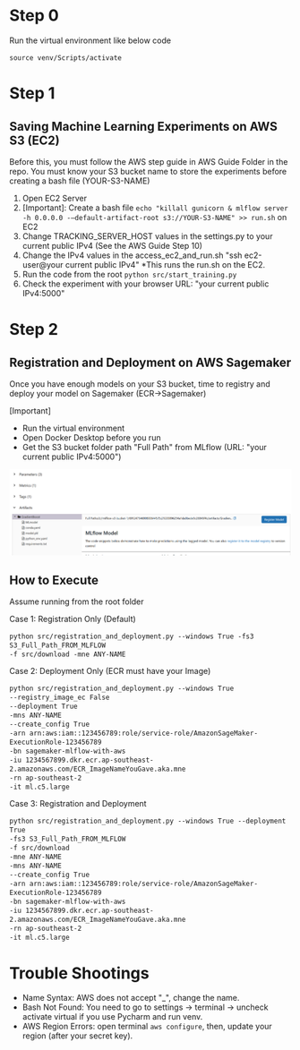 # Step 0
Run the virtual environment like below code

```
source venv/Scripts/activate
```

# Step 1
## Saving Machine Learning Experiments on AWS S3 (EC2)
Before this, you must follow the AWS step guide in AWS Guide Folder in the repo.
You must know your S3 bucket name to store the experiments before creating a bash file (YOUR-S3-NAME)

1. Open EC2 Server
2. [Important]: Create a bash file ```echo "killall gunicorn & mlflow server -h 0.0.0.0 -–default-artifact-root s3://YOUR-S3-NAME" >> run.sh``` on EC2
3. Change TRACKING_SERVER_HOST values in the settings.py to your current public IPv4 (See the AWS Guide Step 10)
4. Change the IPv4 values in the access_ec2_and_run.sh "ssh ec2-user@your current public IPv4" *This runs the run.sh on the EC2.
5. Run the code from the root ```python src/start_training.py```
6. Check the experiment with your browser URL: "your current public IPv4:5000"

# Step 2
## Registration and Deployment on AWS Sagemaker
Once you have enough models on your S3 bucket, time to registry and deploy your model on Sagemaker (ECR->Sagemaker)

[Important]
- Run the virtual environment
- Open Docker Desktop before you run
- Get the S3 bucket folder path "Full Path" from MLflow (URL: "your current public IPv4:5000")

<p align="center">
  <img src="../images/mlflow_path_s3.png" alt="sample_s3_path">
</p>

## How to Execute
Assume running from the root folder

Case 1: Registration Only (Default)
```
python src/registration_and_deployment.py --windows True -fs3 S3_Full_Path_FROM_MLFLOW
-f src/download -mne ANY-NAME
```

Case 2: Deployment Only (ECR must have your Image)
```
python src/registration_and_deployment.py --windows True
--registry_image_ec False
--deployment True
-mns ANY-NAME
--create_config True
-arn arn:aws:iam::123456789:role/service-role/AmazonSageMaker-ExecutionRole-123456789
-bn sagemaker-mlflow-with-aws
-iu 1234567899.dkr.ecr.ap-southeast-2.amazonaws.com/ECR_ImageNameYouGave.aka.mne
-rn ap-southeast-2
-it ml.c5.large
```

Case 3: Registration and Deployment
```
python src/registration_and_deployment.py --windows True --deployment True
-fs3 S3_Full_Path_FROM_MLFLOW
-f src/download
-mne ANY-NAME
-mns ANY-NAME
--create_config True
-arn arn:aws:iam::123456789:role/service-role/AmazonSageMaker-ExecutionRole-123456789
-bn sagemaker-mlflow-with-aws
-iu 1234567899.dkr.ecr.ap-southeast-2.amazonaws.com/ECR_ImageNameYouGave.aka.mne
-rn ap-southeast-2
-it ml.c5.large
```

# Trouble Shootings
- Name Syntax: AWS does not accept "_", change the name.
- Bash Not Found: You need to go to settings -> terminal -> uncheck activate virtual if you use Pycharm and run venv.
- AWS Region Errors: open terminal ```aws configure```, then, update your region (after your secret key).
